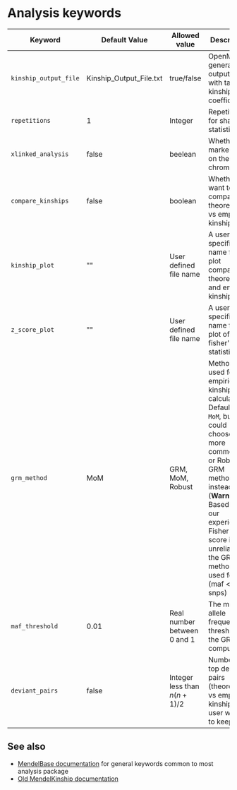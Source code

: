 
# Analysis keywords

| Keyword | Default Value | Allowed value | Description |
| --- | --- | --- | --- |
|`kinship_output_file` | Kinship_Output_File.txt | true/false | OpenMendel generated output file with table of kinship coefficients |
|`repetitions` | 1 | Integer | Repetitions for sharing statistics |
|`xlinked_analysis` | false | beelean| Whether markers are on the X chromosome |
|`compare_kinships` | false | boolean | Whether we want to compare theoretical vs empiric kinship |
|`kinship_plot` | "" | User defined file name | A user specified name for a plot comparing theoretical and empiric kinship value |
|`z_score_plot` | "" | User defined file name |  A user specified name for a plot of fisher's z statistic.  |
|`grm_method` | MoM | GRM, MoM, Robust | Method used for empiric kinship calculation. Defaults to `MoM`, but user could choose the more common `GRM` or Robust GRM methods instead. (**Warning:** Based on our experience, Fisher's z score is very unreliable if the GRM method is used for rare (maf < 0.2) snps) |
|`maf_threshold` | 0.01 | Real number between 0 and 1 | The minor allele frequency threshold for the GRM computation |
|`deviant_pairs` | false | Integer less than $n(n+1)/2$ | Number of top deviant pairs (theoretical vs empiric kinship) the user wants to keep |

## See also

+ [MendelBase documentation](https://openmendel.github.io/MendelBase.jl/#keywords-table) for general keywords common to most analysis package
+ [Old MendelKinship documentation](https://openmendel.github.io/MendelKinship.jl/)
